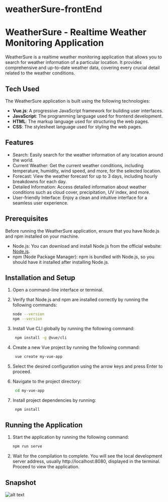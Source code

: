 # weatherSure-frontEnd
# WeatherSure - Realtime Weather Monitoring Application

WeatherSure is a realtime weather monitoring application that allows you to search for weather information of a particular location. It provides comprehensive and up-to-date weather data, covering every crucial detail related to the weather conditions.

## Tech Used

The WeatherSure application is built using the following technologies:

- **Vue.js**: A progressive JavaScript framework for building user interfaces.
- **JavaScript**: The programming language used for frontend development.
- **HTML**: The markup language used for structuring the web pages.
- **CSS**: The stylesheet language used for styling the web pages.

## Features

- Search: Easily search for the weather information of any location around the world.
- Current Weather: Get the current weather conditions, including temperature, humidity, wind speed, and more, for the selected location.
- Forecast: View the weather forecast for up to 3 days, including hourly breakdowns for each day.
- Detailed Information: Access detailed information about weather conditions such as cloud cover, precipitation, UV index, and more.
- User-friendly Interface: Enjoy a clean and intuitive interface for a seamless user experience.

## Prerequisites

Before running the WeatherSure application, ensure that you have Node.js and npm installed on your machine.

- Node.js: You can download and install Node.js from the official website: [Node.js](https://nodejs.org).
- npm (Node Package Manager): npm is bundled with Node.js, so you should have it installed after installing Node.js.

## Installation and Setup

1. Open a command-line interface or terminal.

2. Verify that Node.js and npm are installed correctly by running the following commands:
   ```sh
   node --version
   npm --version

3. Install Vue CLI globally by running the following command:
   ```sh
    npm install -g @vue/cli

4. Create a new Vue project by running the following command:
   ```sh
    vue create my-vue-app

5. Select the desired configuration using the arrow keys and press Enter to proceed.

6. Navigate to the project directory:
   ```sh
    cd my-vue-app
   
7. Install project dependencies by running:
   ```sh
    npm install

## Running the Application

1. Start the application by running the following command:
   ```sh
   npm run serve

2. Wait for the compilation to complete. You will see the local development server address, usually http://localhost:8080, displayed in the terminal. Proceed to view the application.

## Snapshot

![alt text](https://github.com/kshittijagrawal/WeatherSure-FrontEnd/blob/master/weatherSure/src/assets/WeatherSure%20-%20HomePage.png)

